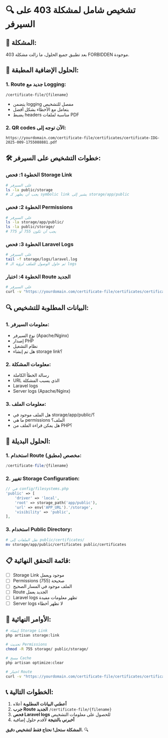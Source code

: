# 🔍 تشخيص شامل لمشكلة 403 على السيرفر

## 🚨 المشكلة:
بعد تطبيق جميع الحلول، ما زالت مشكلة 403 FORBIDDEN موجودة.

## 🔧 الحلول الإضافية المطبقة:

### 1. **Route جديد مع Logging**:
```
/certificate-file/{filename}
```
- يتضمن logging مفصل للتشخيص
- يتعامل مع الأخطاء بشكل أفضل
- يضبط headers مناسبة لملفات PDF

### 2. **QR codes الآن توجه إلى**:
```
https://yourdomain.com/certificate-file/certificates/certificate-IDG-2025-009-1755088881.pdf
```

## 🛠️ خطوات التشخيص على السيرفر:

### الخطوة 1: فحص Storage Link
```bash
# على السيرفر
ls -la public/storage
# يجب أن يظهر كـ symbolic link يشير إلى storage/app/public
```

### الخطوة 2: فحص Permissions
```bash
# على السيرفر
ls -la storage/app/public/
ls -la public/storage/
# يجب أن تكون 755 أو 775
```

### الخطوة 3: فحص Laravel Logs
```bash
# على السيرفر
tail -f storage/logs/laravel.log
# ثم حاول الوصول للملف لرؤية الـ logs
```

### الخطوة 4: اختبار Route الجديد
```bash
# على السيرفر
curl -v "https://yourdomain.com/certificate-file/certificates/certificate-IDG-2025-009-1755088881.pdf"
```

## 🔍 البيانات المطلوبة للتشخيص:

### 1. **معلومات السيرفر**:
- نوع السيرفر (Apache/Nginx)
- إصدار PHP
- نظام التشغيل
- هل تم إنشاء storage link؟

### 2. **معلومات المشكلة**:
- رسالة الخطأ الكاملة
- URL الذي يسبب المشكلة
- Laravel logs
- Server logs (Apache/Nginx)

### 3. **معلومات الملف**:
- هل الملف موجود في storage/app/public/؟
- ما هي permissions الملف؟
- هل يمكن قراءة الملف من PHP؟

## 🎯 الحلول البديلة:

### 1. **استخدام Route مخصص** (مطبق):
```php
/certificate-file/{filename}
```

### 2. **تغيير Storage Configuration**:
```php
// في config/filesystems.php
'public' => [
    'driver' => 'local',
    'root' => storage_path('app/public'),
    'url' => env('APP_URL').'/storage',
    'visibility' => 'public',
],
```

### 3. **استخدام Public Directory**:
```bash
# نقل الملفات إلى public/certificates/
mv storage/app/public/certificates public/certificates
```

## 📋 قائمة التحقق النهائية:

- [ ] Storage Link موجود ويعمل
- [ ] Permissions صحيحة (755)
- [ ] الملف موجود في المسار الصحيح
- [ ] Route الجديد يعمل
- [ ] Laravel logs تظهر معلومات مفيدة
- [ ] Server logs لا تظهر أخطاء

## 🚀 الأوامر النهائية:

```bash
# إنشاء Storage Link
php artisan storage:link

# تحديث Permissions
chmod -R 755 storage/ public/storage/

# مسح Cache
php artisan optimize:clear

# اختبار Route
curl -v "https://yourdomain.com/certificate-file/certificates/certificate-IDG-2025-009-1755088881.pdf"
```

## 📞 الخطوات التالية:

1. **أعطني البيانات المطلوبة** أعلاه
2. **جرب Route الجديد** `/certificate-file/{filename}`
3. **فحص Laravel logs** للحصول على معلومات التشخيص
4. **أخبرني بالنتيجة** لأقدم حلول إضافية

**المشكلة ستحل! نحتاج فقط لتشخيص دقيق.** 🔍 